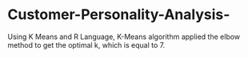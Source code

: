 # Customer-Personality-Analysis-
Using K Means and R Language, K-Means algorithm applied the elbow method to get the optimal k, which is equal to 7.

